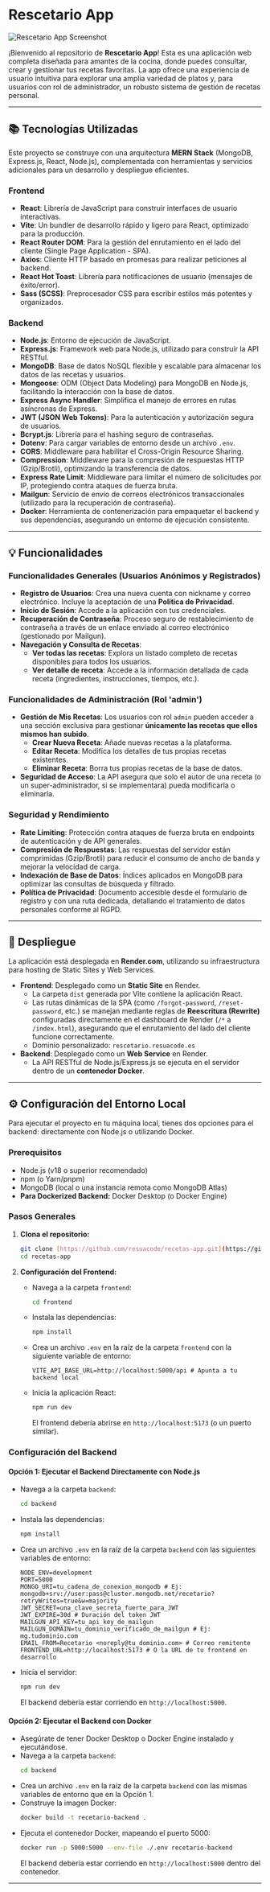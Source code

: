 # Rescetario App

![Rescetario App Screenshot](./res/screenshot.png)

¡Bienvenido al repositorio de **Rescetario App**! Esta es una aplicación web completa diseñada para amantes de la cocina, donde puedes consultar, crear y gestionar tus recetas favoritas. La app ofrece una experiencia de usuario intuitiva para explorar una amplia variedad de platos y, para usuarios con rol de administrador, un robusto sistema de gestión de recetas personal.

---

## 📚 Tecnologías Utilizadas

Este proyecto se construye con una arquitectura **MERN Stack** (MongoDB, Express.js, React, Node.js), complementada con herramientas y servicios adicionales para un desarrollo y despliegue eficientes.

### Frontend
* **React**: Librería de JavaScript para construir interfaces de usuario interactivas.
* **Vite**: Un bundler de desarrollo rápido y ligero para React, optimizado para la producción.
* **React Router DOM**: Para la gestión del enrutamiento en el lado del cliente (Single Page Application - SPA).
* **Axios**: Cliente HTTP basado en promesas para realizar peticiones al backend.
* **React Hot Toast**: Librería para notificaciones de usuario (mensajes de éxito/error).
* **Sass (SCSS)**: Preprocesador CSS para escribir estilos más potentes y organizados.

### Backend
* **Node.js**: Entorno de ejecución de JavaScript.
* **Express.js**: Framework web para Node.js, utilizado para construir la API RESTful.
* **MongoDB**: Base de datos NoSQL flexible y escalable para almacenar los datos de las recetas y usuarios.
* **Mongoose**: ODM (Object Data Modeling) para MongoDB en Node.js, facilitando la interacción con la base de datos.
* **Express Async Handler**: Simplifica el manejo de errores en rutas asíncronas de Express.
* **JWT (JSON Web Tokens)**: Para la autenticación y autorización segura de usuarios.
* **Bcrypt.js**: Librería para el hashing seguro de contraseñas.
* **Dotenv**: Para cargar variables de entorno desde un archivo `.env`.
* **CORS**: Middleware para habilitar el Cross-Origin Resource Sharing.
* **Compression**: Middleware para la compresión de respuestas HTTP (Gzip/Brotli), optimizando la transferencia de datos.
* **Express Rate Limit**: Middleware para limitar el número de solicitudes por IP, protegiendo contra ataques de fuerza bruta.
* **Mailgun**: Servicio de envío de correos electrónicos transaccionales (utilizado para la recuperación de contraseña).
* **Docker**: Herramienta de contenerización para empaquetar el backend y sus dependencias, asegurando un entorno de ejecución consistente.

---

## 💡 Funcionalidades

### Funcionalidades Generales (Usuarios Anónimos y Registrados)
* **Registro de Usuarios**: Crea una nueva cuenta con nickname y correo electrónico. Incluye la aceptación de una **Política de Privacidad**.
* **Inicio de Sesión**: Accede a la aplicación con tus credenciales.
* **Recuperación de Contraseña**: Proceso seguro de restablecimiento de contraseña a través de un enlace enviado al correo electrónico (gestionado por Mailgun).
* **Navegación y Consulta de Recetas**:
    * **Ver todas las recetas**: Explora un listado completo de recetas disponibles para todos los usuarios.
    * **Ver detalle de receta**: Accede a la información detallada de cada receta (ingredientes, instrucciones, tiempos, etc.).

### Funcionalidades de Administración (Rol 'admin')
* **Gestión de Mis Recetas**: Los usuarios con rol `admin` pueden acceder a una sección exclusiva para gestionar **únicamente las recetas que ellos mismos han subido**.
    * **Crear Nueva Receta**: Añade nuevas recetas a la plataforma.
    * **Editar Receta**: Modifica los detalles de tus propias recetas existentes.
    * **Eliminar Receta**: Borra tus propias recetas de la base de datos.
* **Seguridad de Acceso**: La API asegura que solo el autor de una receta (o un super-administrador, si se implementara) pueda modificarla o eliminarla.

### Seguridad y Rendimiento
* **Rate Limiting**: Protección contra ataques de fuerza bruta en endpoints de autenticación y de API generales.
* **Compresión de Respuestas**: Las respuestas del servidor están comprimidas (Gzip/Brotli) para reducir el consumo de ancho de banda y mejorar la velocidad de carga.
* **Indexación de Base de Datos**: Índices aplicados en MongoDB para optimizar las consultas de búsqueda y filtrado.
* **Política de Privacidad**: Documento accesible desde el formulario de registro y con una ruta dedicada, detallando el tratamiento de datos personales conforme al RGPD.

---

## 🚀 Despliegue

La aplicación está desplegada en **Render.com**, utilizando su infraestructura para hosting de Static Sites y Web Services.

* **Frontend**: Desplegado como un **Static Site** en Render.
    * La carpeta `dist` generada por Vite contiene la aplicación React.
    * Las rutas dinámicas de la SPA (como `/forgot-password`, `/reset-password`, etc.) se manejan mediante reglas de **Reescritura (Rewrite)** configuradas directamente en el dashboard de Render (`/*` a `/index.html`), asegurando que el enrutamiento del lado del cliente funcione correctamente.
    * Dominio personalizado: `rescetario.resuacode.es`
* **Backend**: Desplegado como un **Web Service** en Render.
    * La API RESTful de Node.js/Express.js se ejecuta en el servidor dentro de un **contenedor Docker**.

---

## ⚙️ Configuración del Entorno Local

Para ejecutar el proyecto en tu máquina local, tienes dos opciones para el backend: directamente con Node.js o utilizando Docker.

### Prerequisitos
* Node.js (v18 o superior recomendado)
* npm (o Yarn/pnpm)
* MongoDB (local o una instancia remota como MongoDB Atlas)
* **Para Dockerized Backend:** Docker Desktop (o Docker Engine)

### Pasos Generales
1.  **Clona el repositorio:**
    ```bash
    git clone [https://github.com/resuacode/recetas-app.git](https://github.com/resuacode/recetas-app.git)
    cd recetas-app
    ```

2.  **Configuración del Frontend:**
    * Navega a la carpeta `frontend`:
        ```bash
        cd frontend
        ```
    * Instala las dependencias:
        ```bash
        npm install
        ```
    * Crea un archivo `.env` en la raíz de la carpeta `frontend` con la siguiente variable de entorno:
        ```env
        VITE_API_BASE_URL=http://localhost:5000/api # Apunta a tu backend local
        ```
    * Inicia la aplicación React:
        ```bash
        npm run dev
        ```
        El frontend debería abrirse en `http://localhost:5173` (o un puerto similar).

### Configuración del Backend

#### Opción 1: Ejecutar el Backend Directamente con Node.js
* Navega a la carpeta `backend`:
    ```bash
    cd backend
    ```
* Instala las dependencias:
    ```bash
    npm install
    ```
* Crea un archivo `.env` en la raíz de la carpeta `backend` con las siguientes variables de entorno:
    ```env
    NODE_ENV=development
    PORT=5000
    MONGO_URI=tu_cadena_de_conexion_mongodb # Ej: mongodb+srv://user:pass@cluster.mongodb.net/recetario?retryWrites=true&w=majority
    JWT_SECRET=una_clave_secreta_fuerte_para_JWT
    JWT_EXPIRE=30d # Duración del token JWT
    MAILGUN_API_KEY=tu_api_key_de_mailgun
    MAILGUN_DOMAIN=tu_dominio_verificado_de_mailgun # Ej: mg.tudominio.com
    EMAIL_FROM=Recetario <noreply@tu_dominio.com> # Correo remitente
    FRONTEND_URL=http://localhost:5173 # O la URL de tu frontend en desarrollo
    ```
* Inicia el servidor:
    ```bash
    npm run dev
    ```
    El backend debería estar corriendo en `http://localhost:5000`.

#### Opción 2: Ejecutar el Backend con Docker
* Asegúrate de tener Docker Desktop o Docker Engine instalado y ejecutándose.
* Navega a la carpeta `backend`:
    ```bash
    cd backend
    ```
* Crea un archivo `.env` en la raíz de la carpeta `backend` con las mismas variables de entorno que en la Opción 1.
* Construye la imagen Docker:
    ```bash
    docker build -t recetario-backend .
    ```
* Ejecuta el contenedor Docker, mapeando el puerto 5000:
    ```bash
    docker run -p 5000:5000 --env-file ./.env recetario-backend
    ```
    El backend debería estar corriendo en `http://localhost:5000` dentro del contenedor.

---